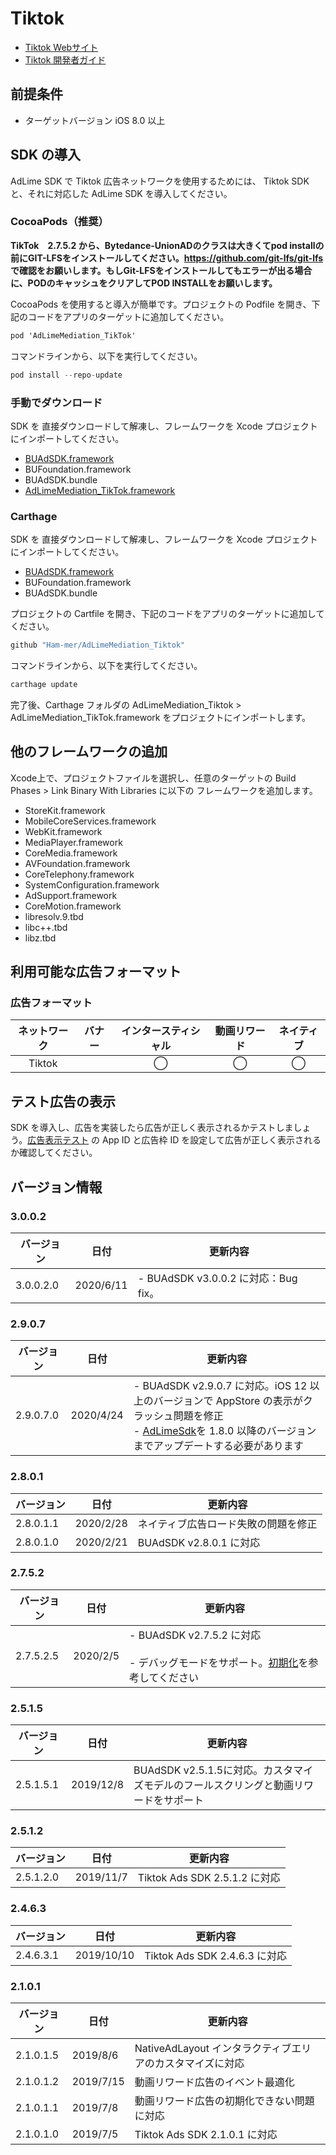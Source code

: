 # Tiktok
- [Tiktok Webサイト](https://ad.oceanengine.com/union/media/login/?from=i18n)
- [Tiktok 開発者ガイド](https://ad.oceanengine.com/union/media/union/download)

## 前提条件
- ターゲットバージョン iOS 8.0 以上

## SDK の導入
AdLime SDK で Tiktok 広告ネットワークを使用するためには、 Tiktok SDK と、それに対応した AdLime SDK を導入してください。

### CocoaPods（推奨）
**TikTok　2.7.5.2 から、Bytedance-UnionADのクラスは大きくてpod installの前にGIT-LFSをインストールしてください。https://github.com/git-lfs/git-lfs で確認をお願いします。もしGit-LFSをインストールしてもエラーが出る場合に、PODのキャッシュをクリアしてPOD INSTALLをお願いします。**

CocoaPods を使用すると導入が簡単です。プロジェクトの Podfile を開き、下記のコードをアプリのターゲットに追加してください。
```objectivec
pod 'AdLimeMediation_TikTok'
```

コマンドラインから、以下を実行してください。
```objectivec
pod install --repo-update
```

### 手動でダウンロード
SDK を 直接ダウンロードして解凍し、フレームワークを Xcode プロジェクトにインポートしてください。
- [BUAdSDK.framework](https://github.com/bytedance/Bytedance-UnionAD/archive/3.0.0.2.zip)
- BUFoundation.framework
- BUAdSDK.bundle
- [AdLimeMediation_TikTok.framework](https://github.com/Ham-mer/AdLime-iOS-Pub/raw/master/DownloadZip/AdLimeMediation_TikTok/3.0.0.2.0.zip)

### Carthage
SDK を 直接ダウンロードして解凍し、フレームワークを Xcode プロジェクトにインポートしてください。
- [BUAdSDK.framework](https://github.com/bytedance/Bytedance-UnionAD/archive/3.0.0.2.zip)
- BUFoundation.framework
- BUAdSDK.bundle

プロジェクトの Cartfile を開き、下記のコードをアプリのターゲットに追加してください。
```objectivec
github "Ham-mer/AdLimeMediation_Tiktok"
```

コマンドラインから、以下を実行してください。
```objectivec
carthage update
```

完了後、Carthage フォルダの AdLimeMediation_Tiktok > AdLimeMediation_TikTok.framework をプロジェクトにインポートします。

## 他のフレームワークの追加
Xcode上で、プロジェクトファイルを選択し、任意のターゲットの Build Phases > Link Binary With Libraries に以下の フレームワークを追加します。

- StoreKit.framework
- MobileCoreServices.framework
- WebKit.framework
- MediaPlayer.framework
- CoreMedia.framework
- AVFoundation.framework
- CoreTelephony.framework
- SystemConfiguration.framework
- AdSupport.framework
- CoreMotion.framework
- libresolv.9.tbd
- libc++.tbd
- libz.tbd

## 利用可能な広告フォーマット

### 広告フォーマット
|ネットワーク|バナー   |インタースティシャル        |動画リワード |ネイティブ |
|:-----:|:----:|:----------:|:------:|:----:|
|Tiktok |      | ◯          |◯       |◯     |

## テスト広告の表示
SDK を導入し、広告を実装したら広告が正しく表示されるかテストしましょう。[広告表示テスト](./test.md#TikTok) の App ID と広告枠 ID を設定して広告が正しく表示されるか確認してください。

## バージョン情報
### 3.0.0.2
| バージョン        | 日付       | 更新内容                           |
|-----------------|------------|----------------------------------|
| 3.0.0.2.0       | 2020/6/11  | - BUAdSDK v3.0.0.2 に対応：Bug fix。|

### 2.9.0.7
| バージョン        | 日付       | 更新内容                           |
|-----------------|------------|----------------------------------|
| 2.9.0.7.0       | 2020/4/24  | - BUAdSDK v2.9.0.7 に対応。iOS 12 以上のバージョンで AppStore の表示がクラッシュ問題を修正<br>- [AdLimeSdk](./init.md)を 1.8.0 以降のバージョンまでアップデートする必要があります|

### 2.8.0.1
| バージョン        | 日付       | 更新内容                           |
|-----------------|------------|----------------------------------|
| 2.8.0.1.1       | 2020/2/28   | ネイティブ広告ロード失敗の問題を修正|
| 2.8.0.1.0       | 2020/2/21   | BUAdSDK v2.8.0.1 に対応|

### 2.7.5.2
| バージョン        | 日付       | 更新内容                           |
|-----------------|------------|----------------------------------|
| 2.7.5.2.5       | 2020/2/5    | - BUAdSDK v2.7.5.2 に対応<br><br>- デバッグモードをサポート。[初期化](./init.md)を参考してください|

### 2.5.1.5
| バージョン        | 日付       | 更新内容                           |
|-----------------|------------|----------------------------------|
| 2.5.1.5.1       | 2019/12/8   | BUAdSDK v2.5.1.5に対応。カスタマイズモデルのフールスクリングと動画リワードをサポート|

### 2.5.1.2
| バージョン        | 日付       | 更新内容                           |
|-----------------|------------|----------------------------------|
| 2.5.1.2.0       | 2019/11/7   | Tiktok Ads SDK 2.5.1.2 に対応|

### 2.4.6.3
| バージョン        | 日付       | 更新内容                           |
|-----------------|------------|----------------------------------|
| 2.4.6.3.1       | 2019/10/10  | Tiktok Ads SDK 2.4.6.3 に対応|

### 2.1.0.1
| バージョン        | 日付       | 更新内容                           |
|-----------------|------------|----------------------------------|
| 2.1.0.1.5       | 2019/8/6    | NativeAdLayout インタラクティブエリアのカスタマイズに対応|
| 2.1.0.1.2       | 2019/7/15   | 動画リワード広告のイベント最適化             |
| 2.1.0.1.1       | 2019/7/8    | 動画リワード広告の初期化できない問題に対応 |
| 2.1.0.1.0       | 2019/7/5    | Tiktok Ads SDK 2.1.0.1 に対応|
